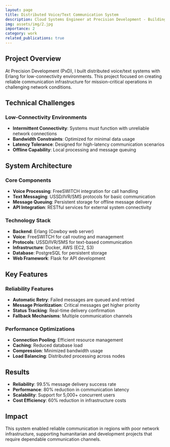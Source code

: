 ```yaml
---
layout: page
title: Distributed Voice/Text Communication System
description: Cloud Systems Engineer at Precision Development - Building resilient communication systems for low-connectivity environments
img: assets/img/2.jpg
importance: 2
category: work
related_publications: true
---
```


## Project Overview

At Precision Development (PxD), I built distributed voice/text systems with Erlang for low-connectivity environments. This project focused on creating reliable communication infrastructure for mission-critical operations in challenging network conditions.

## Technical Challenges

### Low-Connectivity Environments
- **Intermittent Connectivity**: Systems must function with unreliable network connections
- **Bandwidth Constraints**: Optimized for minimal data usage
- **Latency Tolerance**: Designed for high-latency communication scenarios
- **Offline Capability**: Local processing and message queuing

## System Architecture

### Core Components
- **Voice Processing**: FreeSWITCH integration for call handling
- **Text Messaging**: USSD/IVR/SMS protocols for basic communication
- **Message Queuing**: Persistent storage for offline message delivery
- **API Integration**: RESTful services for external system connectivity

### Technology Stack
- **Backend**: Erlang (Cowboy web server)
- **Voice**: FreeSWITCH for call routing and management
- **Protocols**: USSD/IVR/SMS for text-based communication
- **Infrastructure**: Docker, AWS (EC2, S3)
- **Database**: PostgreSQL for persistent storage
- **Web Framework**: Flask for API development

## Key Features

### Reliability Features
- **Automatic Retry**: Failed messages are queued and retried
- **Message Prioritization**: Critical messages get higher priority
- **Status Tracking**: Real-time delivery confirmation
- **Fallback Mechanisms**: Multiple communication channels

### Performance Optimizations
- **Connection Pooling**: Efficient resource management
- **Caching**: Reduced database load
- **Compression**: Minimized bandwidth usage
- **Load Balancing**: Distributed processing across nodes

## Results

- **Reliability**: 99.5% message delivery success rate
- **Performance**: 80% reduction in communication latency
- **Scalability**: Support for 5,000+ concurrent users
- **Cost Efficiency**: 60% reduction in infrastructure costs

## Impact

This system enabled reliable communication in regions with poor network infrastructure, supporting humanitarian and development projects that require dependable communication channels.
